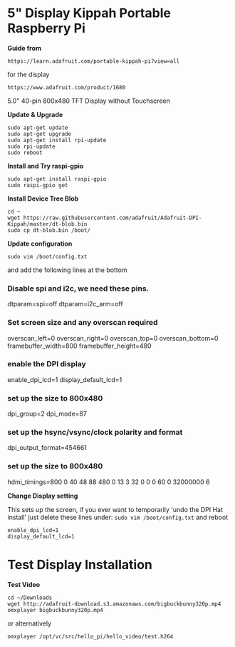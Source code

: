 # 5" Display Kippah Portable Raspberry Pi

**Guide from**

    https://learn.adafruit.com/portable-kippah-pi?view=all

for the display

    https://www.adafruit.com/product/1680

5.0" 40-pin 800x480 TFT Display without Touchscreen

**Update & Upgrade**

    sudo apt-get update
    sudo apt-get upgrade
    sudo apt-get install rpi-update
    sudo rpi-update
    sudo reboot

**Install and Try raspi-gpio**

    sudo apt-get install raspi-gpio
    sudo raspi-gpio get

**Install Device Tree Blob**

    cd ~
    wget https://raw.githubusercontent.com/adafruit/Adafruit-DPI-Kippah/master/dt-blob.bin
    sudo cp dt-blob.bin /boot/

**Update configuration**

    sudo vim /boot/config.txt

and add the following lines at the bottom

### Disable spi and i2c, we need these pins.
dtparam=spi=off
dtparam=i2c_arm=off

### Set screen size and any overscan required
overscan_left=0
overscan_right=0
overscan_top=0
overscan_bottom=0
framebuffer_width=800
framebuffer_height=480

### enable the DPI display
enable_dpi_lcd=1
display_default_lcd=1

### set up the size to 800x480
dpi_group=2
dpi_mode=87

### set up the hsync/vsync/clock polarity and format
dpi_output_format=454661

### set up the size to 800x480
hdmi_timings=800 0 40 48 88 480 0 13 3 32 0 0 0 60 0 32000000 6

**Change Display setting**

This sets up the screen, if you ever want to temporarily 'undo the DPI Hat install' just delete these lines under: `sudo vim /boot/config.txt` and reboot

    enable_dpi_lcd=1
    display_default_lcd=1

# Test Display Installation 

**Test Video**

    cd ~/Downloads
    wget http://adafruit-download.s3.amazonaws.com/bigbuckbunny320p.mp4
    omxplayer bigbuckbunny320p.mp4

or alternatively

    omxplayer /opt/vc/src/hello_pi/hello_video/test.h264